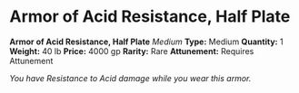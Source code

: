 # Armor of Acid Resistance, Half Plate

**Armor of Acid Resistance, Half Plate**
_Medium_
**Type:** Medium
**Quantity:** 1
**Weight:** 40 lb
**Price:** 4000 gp
**Rarity:** Rare
**Attunement:** Requires Attunement

*You have Resistance to Acid damage while you wear this armor.*